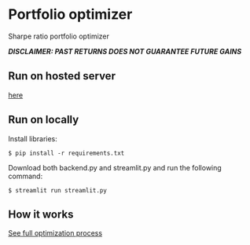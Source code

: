 # Portfolio optimizer
Sharpe ratio portfolio optimizer

__*DISCLAIMER: PAST RETURNS DOES NOT GUARANTEE FUTURE GAINS*__

## Run on hosted server
[here](https://modernportfoliooptimizer.streamlit.app/)

## Run on locally
Install libraries:
```
$ pip install -r requirements.txt
```
Download both backend.py and streamlit.py and run the following command:
```
$ streamlit run streamlit.py
```
## How it works
[See full optimization process](https://github.com/IsacJohansson05/Portfolio_optimizer/blob/main/Portfolio_optimizer.pdf)


